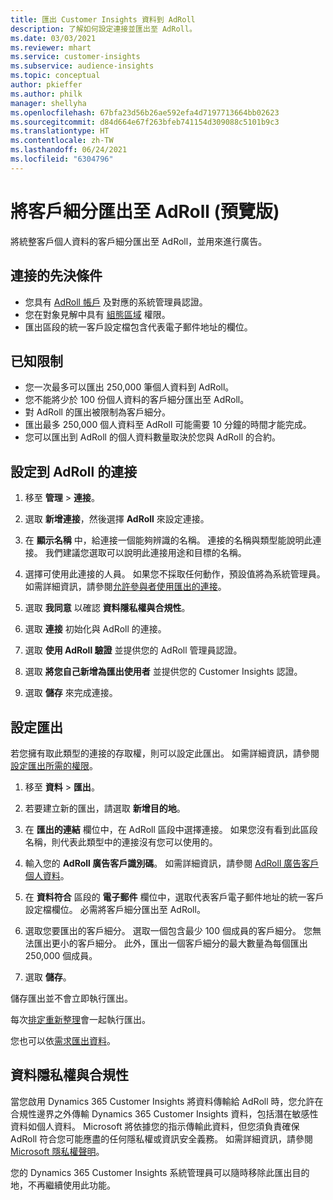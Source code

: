 ```yaml
---
title: 匯出 Customer Insights 資料到 AdRoll
description: 了解如何設定連接並匯出至 AdRoll。
ms.date: 03/03/2021
ms.reviewer: mhart
ms.service: customer-insights
ms.subservice: audience-insights
ms.topic: conceptual
author: pkieffer
ms.author: philk
manager: shellyha
ms.openlocfilehash: 67bfa23d56b26ae592efa4d7197713664bb02623
ms.sourcegitcommit: d84d664e67f263bfeb741154d309088c5101b9c3
ms.translationtype: HT
ms.contentlocale: zh-TW
ms.lasthandoff: 06/24/2021
ms.locfileid: "6304796"
---
```

# <a name="export-segments-to-adroll-preview"></a>將客戶細分匯出至 AdRoll (預覽版)

將統整客戶個人資料的客戶細分匯出至 AdRoll，並用來進行廣告。 

## <a name="prerequisites-for-a-connection"></a>連接的先決條件

-   您具有 [AdRoll 帳戶](https://www.adroll.com/) 及對應的系統管理員認證。
-   您在對象見解中具有 [組態區域](segments.md) 權限。
-   匯出區段的統一客戶設定檔包含代表電子郵件地址的欄位。

## <a name="known-limitations"></a>已知限制

- 您一次最多可以匯出 250,000 筆個人資料到 AdRoll。
- 您不能將少於 100 份個人資料的客戶細分匯出至 AdRoll。 
- 對 AdRoll 的匯出被限制為客戶細分。
- 匯出最多 250,000 個人資料至 AdRoll 可能需要 10 分鐘的時間才能完成。 
- 您可以匯出到 AdRoll 的個人資料數量取決於您與 AdRoll 的合約。

## <a name="set-up-connection-to-adroll"></a>設定到 AdRoll 的連接

1. 移至 **管理** > **連接**。

1. 選取 **新增連接**，然後選擇 **AdRoll** 來設定連接。

1. 在 **顯示名稱** 中，給連接一個能夠辨識的名稱。 連接的名稱與類型能說明此連接。 我們建議您選取可以說明此連接用途和目標的名稱。

1. 選擇可使用此連接的人員。 如果您不採取任何動作，預設值將為系統管理員。 如需詳細資訊，請參閱[允許參與者使用匯出的連接](connections.md#allow-contributors-to-use-a-connection-for-exports)。

1. 選取 **我同意** 以確認 **資料隱私權與合規性**。

1. 選取 **連接** 初始化與 AdRoll 的連接。

1. 選取 **使用 AdRoll 驗證** 並提供您的 AdRoll 管理員認證。 

1. 選取 **將您自己新增為匯出使用者** 並提供您的 Customer Insights 認證。

1. 選取 **儲存** 來完成連接。

## <a name="configure-an-export"></a>設定匯出

若您擁有取此類型的連接的存取權，則可以設定此匯出。 如需詳細資訊，請參閱[設定匯出所需的權限](export-destinations.md#set-up-a-new-export)。

1. 移至 **資料** > **匯出**。

1. 若要建立新的匯出，請選取 **新增目的地**。

1. 在 **匯出的連結** 欄位中，在 AdRoll 區段中選擇連接。 如果您沒有看到此區段名稱，則代表此類型中的連接沒有您可以使用的。

1. 輸入您的 **AdRoll 廣告客戶識別碼**。 如需詳細資訊，請參閱 [AdRoll 廣告客戶個人資料](https://help.adroll.com/hc/articles/212011838-Advertiser-Profiles)。

3. 在 **資料符合** 區段的 **電子郵件** 欄位中，選取代表客戶電子郵件地址的統一客戶設定檔欄位。 必需將客戶細分匯出至 AdRoll。

1. 選取您要匯出的客戶細分。 選取一個包含最少 100 個成員的客戶細分。 您無法匯出更小的客戶細分。 此外，匯出一個客戶細分的最大數量為每個匯出 250,000 個成員。 

1. 選取 **儲存**。

儲存匯出並不會立即執行匯出。

每次[排定重新整理](system.md#schedule-tab)會一起執行匯出。 

您也可以依[需求匯出資料](export-destinations.md#run-exports-on-demand)。 


## <a name="data-privacy-and-compliance"></a>資料隱私權與合規性

當您啟用 Dynamics 365 Customer Insights 將資料傳輸給 AdRoll 時，您允許在合規性邊界之外傳輸 Dynamics 365 Customer Insights 資料，包括潛在敏感性資料如個人資料。 Microsoft 將依據您的指示傳輸此資料，但您須負責確保 AdRoll 符合您可能應盡的任何隱私權或資訊安全義務。 如需詳細資訊，請參閱 [Microsoft 隱私權聲明](https://go.microsoft.com/fwlink/?linkid=396732)。

您的 Dynamics 365 Customer Insights 系統管理員可以隨時移除此匯出目的地，不再繼續使用此功能。
